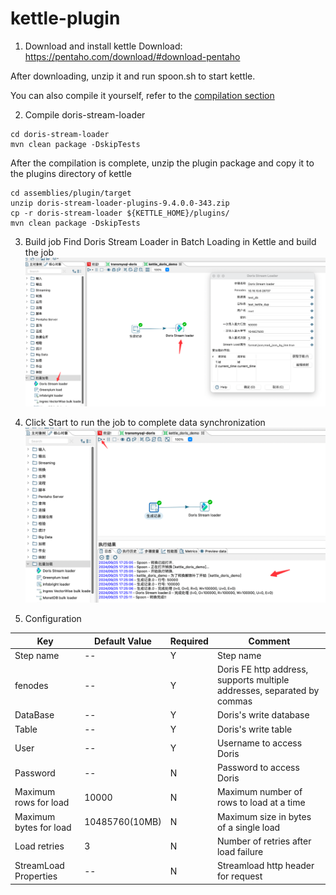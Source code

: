 # kettle-plugin

1. Download and install kettle
Download: https://pentaho.com/download/#download-pentaho

After downloading, unzip it and run spoon.sh to start kettle.

You can also compile it yourself, refer to the [compilation section](https://github.com/pentaho/pentaho-kettle?tab=readme-ov-file#how-to-build)

2. Compile doris-stream-loader
```shell
cd doris-stream-loader
mvn clean package -DskipTests
```
After the compilation is complete, unzip the plugin package and copy it to the plugins directory of kettle
```shell
cd assemblies/plugin/target
unzip doris-stream-loader-plugins-9.4.0.0-343.zip 
cp -r doris-stream-loader ${KETTLE_HOME}/plugins/
mvn clean package -DskipTests
```
3. Build job
Find Doris Stream Loader in Batch Loading in Kettle and build the job
![create.png](images/create.png)

4. Click Start to run the job to complete data synchronization
![running.png](images/running.png)

5. Configuration

| Key                           | Default Value  | Required | Comment                                                                 |
|-------------------------------|----------------| -------- |-------------------------------------------------------------------------|
| Step name                     | --             | Y        | Step name                                                               |
| fenodes                       | --             | Y        | Doris FE http address, supports multiple addresses, separated by commas |
| DataBase                      | --             | Y        | Doris's write database                                                  |
| Table                         | --             | Y        | Doris's write table                                                     |
| User                          | --             | Y        | Username to access Doris                                                |
| Password                      | --             | N        | Password to access Doris                                                |
| Maximum rows for load | 10000          | N        | Maximum number of rows to load at a time                                |
| Maximum bytes for load | 10485760(10MB) | N        | Maximum size in bytes of a single load                                  |
| Load retries                  | 3              | N        | Number of retries after load failure                                    |
| StreamLoad Properties         | --             | N        | Streamload http header for request                                      |
